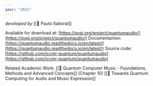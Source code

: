 ```yaml
---
year: "2022"
---
```

_developed by_ [[👤 Paulo Itaborai]]

Available for download at: [https://pypi.org/project/quantumaudio/](https://pypi.org/project/quantumaudio/)
Documentanion: [https://quantumaudio.readthedocs.io/en/latest/](https://quantumaudio.readthedocs.io/en/latest/)
Source code: [https://github.com/iccmr-quantum/quantumaudio](https://github.com/iccmr-quantum/quantumaudio)

Related Academic Work:
[[📔 Quantum Computer Music - Foundations, Methods and Advanced Concepts]] (Chapter 10)
[[📜 Towards Quantum Computing for Audio and Music Expression]]